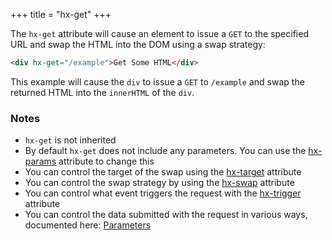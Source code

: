 +++
title = "hx-get"
+++

The `hx-get` attribute will cause an element to issue a `GET` to the specified URL and swap the HTML into the DOM using
a swap strategy:

```html
<div hx-get="/example">Get Some HTML</div>
```

This example will cause the `div` to issue a `GET` to `/example` and swap the returned HTML into the `innerHTML` of the
`div`.

### Notes

- `hx-get` is not inherited
- By default `hx-get` does not include any parameters. You can use the [hx-params](@/attributes/hx-params.md) attribute
  to change this
- You can control the target of the swap using the [hx-target](@/attributes/hx-target.md) attribute
- You can control the swap strategy by using the [hx-swap](@/attributes/hx-swap.md) attribute
- You can control what event triggers the request with the [hx-trigger](@/attributes/hx-trigger.md) attribute
- You can control the data submitted with the request in various ways, documented here:
  [Parameters](@/docs.md#parameters)
